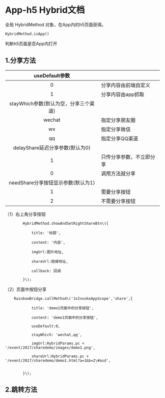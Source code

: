 # App-h5 Hybrid文档

全局 HybridMethod 对象，在App内的h5页面获得。

`HybridMethod.isApp()`

判断h5页面是否App内打开

## 1.分享方法

| useDefault参数 |  |
| :---: | :--- |
| 0 | 分享内容由前端自定义 |
| 1 | 分享内容由app抓取 |
| stayWhich参数\(默认为空，分享三个渠道\) |  |
| wechat | 指定分享朋友圈 |
| wx | 指定分享微信 |
| qq | 指定分享QQ渠道 |
| delayShare延迟分享参数\(默认为0\) |  |
| 1 | 只传分享参数，不立即分享 |
| 0 | 调用方法就分享 |
| needShare分享按钮显示参数\(默认为1\) |  |
| 1 | 需要分享按钮 |
| 2 | 不需要分享按钮 |

 

（1）右上角分享按钮

    		HybridMethod.showAndSetRightShareBtn\({

	            title: '标题', 

	            content: '内容',

	            imgUrl:图片地址,

	            shareUrl:链接地址,

	            callback: 回调

	        }\);

（2）页面中按钮分享

		RainbowBridge.callMethod\('JsInvokeAppScope','share',{

	            title: 'demo1页面中的分享按钮', 

	            content: 'demo1页面中的分享按钮',

	            useDefault:0,

	            stayWhich: 'wechat,qq',

	            imgUrl:HybridParams.pc + '/event/2017/sharedemo/images/demo1.png',

	            shareUrl:HybridParams.pc + '/event/2017/sharedemo/demo1.html?a=1&b=2\#asd',

	        }\);

## 2.跳转方法




